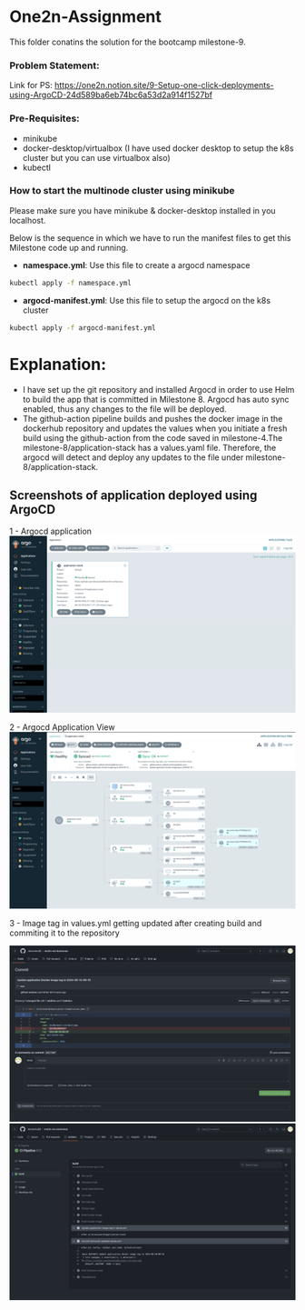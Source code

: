 
# One2n-Assignment
This folder conatins the solution for the bootcamp milestone-9. 

### Problem Statement:
Link for PS: https://one2n.notion.site/9-Setup-one-click-deployments-using-ArgoCD-24d589ba6eb74bc6a53d2a914f1527bf
### Pre-Requisites:
* minikube 
* docker-desktop/virtualbox (I have used docker desktop to setup the k8s cluster but 
you can use virtualbox also) 
* kubectl
 
### How to start the multinode cluster using minikube 
Please make sure you have minikube & docker-desktop installed in you localhost.

Below is the sequence in which we have to run the manifest files to get this Milestone code up and running.


* **namespace.yml**: Use this file to create a argocd namespace
```bash
kubectl apply -f namespace.yml
```
* **argocd-manifest.yml**: Use this file to setup the argocd on the k8s cluster
```bash
kubectl apply -f argocd-manifest.yml
```

# Explanation:

* I have set up the git repository and installed Argocd in order to use Helm to build the app that is committed in Milestone 8. Argocd has auto sync enabled, thus any changes to the file will be deployed.
* The github-action pipeline builds and pushes the docker image in the dockerhub repository and updates the values when you initiate a fresh build using the github-action from the code saved in milestone-4.The milestone-8/application-stack has a values.yaml file. Therefore, the argocd will detect and deploy any updates to the file under milestone-8/application-stack. 

## Screenshots of application deployed using ArgoCD 
1 - Argocd application 
![Argocd application](screenshots/argocd-application.png)

2 - Argocd Application View
![Dashboard for node-exporter](screenshots/argocd-application-view.png)

3 - Image tag in values.yml getting updated after creating build and commiting it to the repository

![gitthub-action-pipeline](screenshots/gitthub-action-pipeline.png)
![githubaction-commit](screenshots/githubaction-commit.png)